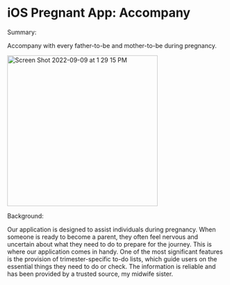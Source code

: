 # iOS Pregnant App: Accompany

Summary: 

Accompany with every father-to-be and mother-to-be during pregnancy.

<img width="346" alt="Screen Shot 2022-09-09 at 1 29 15 PM" src="https://user-images.githubusercontent.com/90818221/189437797-227f38eb-7f90-4995-a096-0855126ca125.png">

Background:

Our application is designed to assist individuals during pregnancy. When someone is ready to become a parent, they often feel nervous and uncertain about what they need to do to prepare for the journey. This is where our application comes in handy. One of the most significant features is the provision of trimester-specific to-do lists, which guide users on the essential things they need to do or check. The information is reliable and has been provided by a trusted source, my midwife sister.

